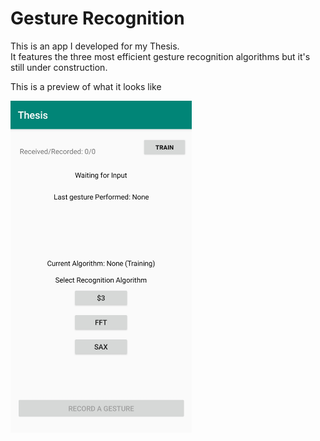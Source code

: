# Gesture Recognition

This is an app I developed for my Thesis.
<br>It features the three most efficient gesture recognition algorithms but it's still under construction.

This is a preview of what it looks like

<img src="Training%20Data/appThesis1.png" width = "290" />

